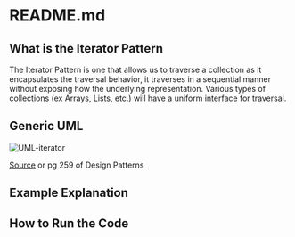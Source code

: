 # README.md

## What is the Iterator Pattern
The Iterator Pattern is one that allows us to traverse a collection as it encapsulates the traversal behavior, it traverses in a sequential manner without exposing how the underlying representation. Various types of collections (ex Arrays, Lists, etc.) will have a uniform interface for traversal.

## Generic UML
![UML-iterator](https://github.com/Hagnap/Design-Patterns-in-TypeScript/assets/60297426/93514faf-c6f8-4676-9578-463ed5e18823)

[Source](https://www.researchgate.net/figure/UML-class-diagram-for-Iterator-pattern_fig22_249885094) or pg 259 of Design Patterns


## Example Explanation

## How to Run the Code
